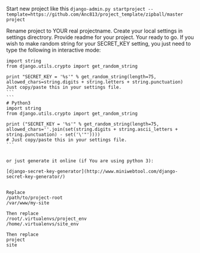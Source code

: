 Start new project like this
`django-admin.py startproject --template=https://github.com/Anc813/project_template/zipball/master project`

Rename project to YOUR real projectname.
Create your local settings in settings directrory.
Provide readme for your project.
Your ready to go.
If you wish to make random string for your SECRET_KEY setting, you just need to type the following in interactive mode:

````
import string
from django.utils.crypto import get_random_string

print "SECRET_KEY = '%s'" % get_random_string(length=75, allowed_chars=string.digits + string.letters + string.punctuation)
Just copy/paste this in your settings file.
```
```
# Python3
import string
from django.utils.crypto import get_random_string

print ("SECRET_KEY = '%s'" % get_random_string(length=75, allowed_chars=''.join(set(string.digits + string.ascii_letters + string.punctuation) - set('\'"'))))
# Just copy/paste this in your settings file.
```


or just generate it online (if You are using python 3):

[django-secret-key-generator](http://www.miniwebtool.com/django-secret-key-generator/)


Replace
/path/to/project-root
/var/www/my-site

Then replace
/root/.virtualenvs/project_env
/home/.virtualenvs/site_env

Then replace
project
site
